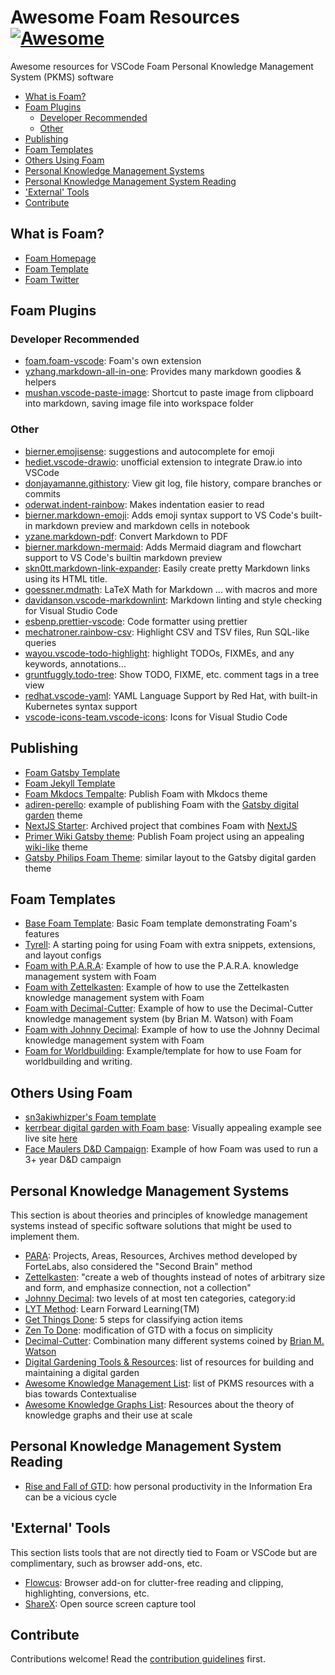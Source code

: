 # Awesome Foam Resources [![Awesome](https://awesome.re/badge.svg)](https://awesome.re)

Awesome resources for VSCode Foam Personal Knowledge Management System (PKMS) software

- [What is Foam?](#what-is-foam)
- [Foam Plugins](#foam-plugins)
	- [Developer Recommended](#developer-recommended)
	- [Other](#other)
- [Publishing](#publishing)
- [Foam Templates](#foam-templates)
- [Others Using Foam](#others-using-foam)
- [Personal Knowledge Management Systems](#personal-knowledge-management-systems)
- [Personal Knowledge Management System Reading](#personal-knowledge-management-system-reading)
- ['External' Tools](#external-tools)
- [Contribute](#contribute)

## What is Foam?

- [Foam Homepage](https://foambubble.github.io/foam/)
- [Foam Template](https://github.com/foambubble/foam-template)
- [Foam Twitter](https://twitter.com/foamnotes)

## Foam Plugins

### Developer Recommended

- [foam.foam-vscode](https://marketplace.visualstudio.com/items?itemName=foam.foam-vscode): Foam's own extension
- [yzhang.markdown-all-in-one](https://marketplace.visualstudio.com/items?itemName=yzhang.markdown-all-in-one): Provides many markdown goodies & helpers
- [mushan.vscode-paste-image](https://marketplace.visualstudio.com/items?itemName=mushan.vscode-paste-image): Shortcut to paste image from clipboard into markdown, saving image file into workspace folder

### Other

- [bierner.emojisense](https://marketplace.visualstudio.com/items?itemName=bierner.emojisense): suggestions and autocomplete for emoji
- [hediet.vscode-drawio](https://marketplace.visualstudio.com/items?itemName=hediet.vscode-drawio): unofficial extension to integrate Draw.io into VSCode
- [donjayamanne.githistory](https://marketplace.visualstudio.com/items?itemName=donjayamanne.githistory): View git log, file history, compare branches or commits
- [oderwat.indent-rainbow](https://marketplace.visualstudio.com/items?itemName=oderwat.indent-rainbow): Makes indentation easier to read
- [bierner.markdown-emoji](https://marketplace.visualstudio.com/items?itemName=bierner.markdown-emoji): Adds emoji syntax support to VS Code's built-in markdown preview and markdown cells in notebook
- [yzane.markdown-pdf](https://marketplace.visualstudio.com/items?itemName=yzane.markdown-pdf): Convert Markdown to PDF
- [bierner.markdown-mermaid](https://marketplace.visualstudio.com/items?itemName=bierner.markdown-mermaid): Adds Mermaid diagram and flowchart support to VS Code's builtin markdown preview
- [skn0tt.markdown-link-expander](https://marketplace.visualstudio.com/items?itemName=skn0tt.markdown-link-expander): Easily create pretty Markdown links using its HTML title.
- [goessner.mdmath](https://marketplace.visualstudio.com/items?itemName=goessner.mdmath): LaTeX Math for Markdown ... with macros and more
- [davidanson.vscode-markdownlint](https://marketplace.visualstudio.com/items?itemName=DavidAnson.vscode-markdownlint): Markdown linting and style checking for Visual Studio Code
- [esbenp.prettier-vscode](https://marketplace.visualstudio.com/items?itemName=esbenp.prettier-vscode): Code formatter using prettier
- [mechatroner.rainbow-csv](https://marketplace.visualstudio.com/items?itemName=mechatroner.rainbow-csv): Highlight CSV and TSV files, Run SQL-like queries
- [wayou.vscode-todo-highlight](https://marketplace.visualstudio.com/items?itemName=wayou.vscode-todo-highlight): highlight TODOs, FIXMEs, and any keywords, annotations...
- [gruntfuggly.todo-tree](https://marketplace.visualstudio.com/items?itemName=Gruntfuggly.todo-tree): Show TODO, FIXME, etc. comment tags in a tree view
- [redhat.vscode-yaml](https://marketplace.visualstudio.com/items?itemName=redhat.vscode-yaml): YAML Language Support by Red Hat, with built-in Kubernetes syntax support
- [vscode-icons-team.vscode-icons](https://marketplace.visualstudio.com/items?itemName=vscode-icons-team.vscode-icons): Icons for Visual Studio Code

## Publishing

- [Foam Gatsby Template](https://github.com/mathieudutour/foam-gatsby-template)
- [Foam Jekyll Template](https://github.com/hikerpig/foam-jekyll-template)
- [Foam Mkdocs Tempalte](https://github.com/Jackiexiao/foam-mkdocs-template): Publish Foam with Mkdocs theme
- [adiren-perello](https://github.com/adrien-perello/digital-garden): example of publishing Foam with the [Gatsby digital garden](https://github.com/mathieudutour/gatsby-digital-garden) theme
- [NextJS Starter](https://github.com/yenly/foamy-nextjs): Archived project that combines Foam with [NextJS](https://nextjs.org/)
- [Primer Wiki Gatsby theme](https://github.com/theowenyoung/foam-template-gatsby-theme-primer-wiki): Publish Foam project using an appealing [wiki-like](https://github.com/theowenyoung/gatsby-theme-primer-wiki) theme
- [Gatsby Philips Foam Theme](https://github.com/phartenfeller/gatsby-philipps-foam-theme): similar layout to the Gatsby digital garden theme

## Foam Templates

- [Base Foam Template](https://github.com/foambubble/foam-template): Basic Foam template demonstrating Foam's features
- [Tyrell](https://github.com/voightco/tyrell): A starting poing for using Foam with extra snippets, extensions, and layout configs
- [Foam with P.A.R.A](https://github.com/sn3akiwhizper/foam-example-para): Example of how to use the P.A.R.A. knowledge management system with Foam
- [Foam with Zettelkasten](https://github.com/sn3akiwhizper/foam-example-zettelkasten): Example of how to use the Zettelkasten knowledge management system with Foam
- [Foam with Decimal-Cutter](https://github.com/sn3akiwhizper/foam-example-decimal-cutter): Example of how to use the Decimal-Cutter knowledge management system (by Brian M. Watson) with Foam
- [Foam with Johnny Decimal](https://github.com/sn3akiwhizper/foam-example-johnny-decimal): Example of how to use the Johnny Decimal knowledge management system with Foam
- [Foam for Worldbuilding](https://github.com/sn3akiwhizper/foam-example-worldbuilding): Example/template for how to use Foam for worldbuilding and writing.

## Others Using Foam

- [sn3akiwhizper's Foam template](https://github.com/sn3akiwhizper/foam-example-personal)
- [kerrbear digital garden with Foam base](https://github.com/krry/commonplace-foamy-nextjs): Visually appealing example see live site [here](https://kerrbear.wtf/)
- [Face Maulers D&D Campaign](https://github.com/clux/facemaulers): Example of how Foam was used to run a 3+ year D&D campaign

## Personal Knowledge Management Systems

This section is about theories and principles of knowledge management systems instead of specific software solutions that might be used to implement them.

- [PARA](https://fortelabs.com/blog/para/): Projects, Areas, Resources, Archives method developed by ForteLabs, also considered the "Second Brain" method
- [Zettelkasten](https://zettelkasten.de/introduction/): "create a web of thoughts instead of notes of arbitrary size and form, and emphasize connection, not a collection"
- [Johnny Decimal](https://johnnydecimal.com/): two levels of at most ten categories, category:id
- [LYT Method](https://www.linkingyourthinking.com/): Learn Forward Learning(TM)
- [Get Things Done](https://gettingthingsdone.com/): 5 steps for classifying action items
- [Zen To Done](https://zenhabits.net/zen-to-done-ztd-the-ultimate-simple-productivity-system/): modification of GTD with a focus on simplicity
- [Decimal-Cutter](https://forum.obsidian.md/t/cataloging-classification-information-science-pkms-and-you/10071): Combination many different systems coined by [Brian M. Watson](https://twitter.com/brimwats)
- [Digital Gardening Tools & Resources](https://github.com/MaggieAppleton/digital-gardeners): list of resources for building and maintaining a digital garden
- [Awesome Knowledge Management List](https://github.com/brettkromkamp/awesome-knowledge-management): list of PKMS resources with a bias towards Contextualise
- [Awesome Knowledge Graphs List](https://github.com/frutik/awesome-knowledge-graphs): Resources about the theory of knowledge graphs and their use at scale

## Personal Knowledge Management System Reading

- [Rise and Fall of GTD](https://www.newyorker.com/tech/annals-of-technology/the-rise-and-fall-of-getting-things-done): how personal productivity in the Information Era can be a vicious cycle

## 'External' Tools

This section lists tools that are not directly tied to Foam or VSCode but are complimentary, such as browser add-ons, etc.

- [Flowcus](https://github.com/0Lilian/Flowcus): Browser add-on for clutter-free reading and clipping, highlighting, conversions, etc.
- [ShareX](https://getsharex.com/): Open source screen capture tool

## Contribute

Contributions welcome! Read the [contribution guidelines](contributing.md) first.
